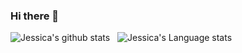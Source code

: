 ### Hi there 👋

<!--
**jmezzavilla/jmezzavilla** is a ✨ _special_ ✨ repository because its `README.md` (this file) appears on your GitHub profile.

Here are some ideas to get you started:

- 🔭 I’m currently working on ...
- 🌱 I’m currently learning ...
- 👯 I’m looking to collaborate on ...
- 🤔 I’m looking for help with ...
- 💬 Ask me about ...
- 📫 How to reach me: ...
- 😄 Pronouns: ...
- ⚡ Fun fact: ...
-->

![Jessica's github stats](https://github-readme-stats.vercel.app/api?username=jmezzavilla&show_icons=true&hide_border=true)&nbsp;&nbsp;
![Jessica's Language stats](https://github-readme-stats-eight-theta.vercel.app/api/top-langs/?username=jmezzavilla&layout=compact&langs_count=8&hide_border=true)
